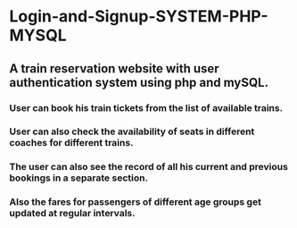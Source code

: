 # Login-and-Signup-SYSTEM-PHP-MYSQL
## A train reservation website with user authentication system using php and mySQL.
### User can book his train tickets from the list of available trains.
### User can also check the availability of seats in different coaches for different trains.
### The user can also see the record of all his current and previous bookings in a separate section.
### Also the fares for passengers of different age groups get updated at regular intervals.

